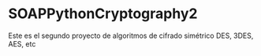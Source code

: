 # SOAPPythonCryptography2
Este es el segundo proyecto de algoritmos de cifrado simétrico DES, 3DES, AES, etc
